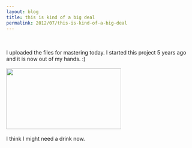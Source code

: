 ```yaml
---
layout: blog
title: this is kind of a big deal
permalink: 2012/07/this-is-kind-of-a-big-deal
---
```


<br><br>
I uploaded the files for mastering today. I started this project 5 years ago and it is now out of my hands. :)
<br><br>
<a href="http://blog.kristeraxel.com/wp-content/uploads/2012/07/Screen-Shot-2012-07-10-at-4.26.52-PM.png"><img src="http://blog.kristeraxel.com/wp-content/uploads/2012/07/Screen-Shot-2012-07-10-at-4.26.52-PM.png" alt="" title="Screen Shot 2012-07-10 at 4.26.52 PM" width="306" height="162" class="aligncenter size-full wp-image-1935" /></a>
<br><br>
I think I might need a drink now.
